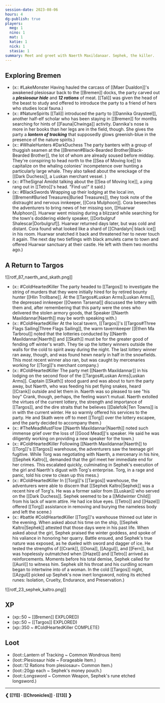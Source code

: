 ```yaml
---
session-date: 2023-08-06
hours: 4
dg-publish: true
players: 
  meg: 1
  nino: 1
  mat: 1
  katie: 1
  nick: 1
  stasia: 1
summary: Meet and greet with Naerth Maxildanaar. Sephek, the killer.
---
```

## Exploring Bremen
- (x:: #LakeMonster Having hauled the carcass of [[Maer Dualdon]]'s awakened plesiosaur back to the [[Bremen]] docks, the party carved out a ***plesiosaur hide*** and ***12 rations*** of meat. [[Tali]] was given the head of the beast to study and offered to introduce the party to a friend of hers who studies local fauna.)
- (x:: #NatureSpirits [[Tali]] introduced the party to [[Dannika Graysteel]], another half-elf scholar who has been staying in [[Bremen]] for months searching for hints of [[Fauna|Chwinga]] activity. Dannika's nose is more in her books than her legs are in the field, though. She gives the party a ***lantern of tracking*** that supposedly glows greenish-blue in the presence of the nature spirits.)
- (x:: #WhaleHunters #DarkDuchess The party banters with a group of thuggish seamen at the [[Bremen#Black-Bearded Brother|Black-Bearded Brother]], the lot of whom are already soused before midday. They're conspiring to head north to the [[Sea of Moving Ice]] to capitalize on the whaling colonies' incompetence over hunting a particularly large whale. They also talked about the wreckage of the [[Dark Duchess]], a Luskan merchant vessel. )
- (x:: #TheSignal Amidst talking about the [[Sea of Moving Ice]], a ping rang out in [[Tetro]]'s head. "Find us!" it said.)
- (x:: #BlackSwords Wrapping up their lodging at the local inn, [[Bremen#Buried Treasures|Buried Treasures]], they took note of the distraught and nervous innkeeper, [[Cora Mulphoon]]. Cora beseeches the adventurers to bring news of her missing son, [[Huarwar Mulphoon]]. Huarwar went missing during a blizzard while searching for the town's doddering elderly speaker, [[Dorbulgruf Shalescar|Dorbulgruf]]. Huarwar returned days later, but was cold and distant. Cora found what looked like a shard of [[Chardalyn| black ice]] in his room. Huarwar snatched it back and threatened her to never touch it again. The next day two tieflings with black amulets came to town and offered Huarwar sanctuary at their castle. He left with them two months ago.)


## A Return to Targos

![[rotf_87_naerth_and_skath.png]]

- (x:: #ColdHeartedKiller The party headed to [[Targos]] to investigate the string of murders that they were initially hired for by retired bounty hunter [[Hlin Trollbane]]. At the [[Targos#Luskan Arms|Luskan Arms]], the depressed innkeeper [[Owenn Tarsenal]] discussed the lottery with them and, after remembering that this party were the ones who delivered the stolen armory goods, that Speaker [[Naerth Maxildannar|Naerth]] may be worth speaking with.)
- (x:: #ColdHeartedKiller At the local tavern, [[Targos]]'s [[Targos#Three Flags Sailing|Three Flags Sailing]], the warm tavernkeeper [[Ethen Ma Tarbroul]] noted that the lotteries conducted by [[Naerth Maxildannar|Naerth]] and [[Skath]] must be for the greater good of fending off winter's wrath. They tie up the lottery winners outside the walls for the cold to spirit away during the night. The last lottery winner ran away, though, and was found hewn nearly in half in the snowfields. This most recent winner also ran, but was caught by mercenaries working for [[Torg]]'s merchant company.)
- (x:: #ColdHeartedKiller The party met [[Naerth Maxildannar]] in his lodging on the second floor of the [[Targos#Luskan Arms|Luskan Arms]]. Captain [[Skath]] stood guard and was about to turn the party away, but Naerth, who was feeding his pet flying snakes, heard [[Crank]] outside and let them in. Naerth was so pleased to see "his boy" Crank, though, perhaps, the feeling wasn't mutual. Naerth extolled the virtues of the current lottery, the strength and importance of [[Targos]], and the dire straits that he believes [[Dalefolk|Ten Towns]] is in with the current winter. He so warmly offered his services to the party. He and Skath were off to meet [[Torg]] over the lottery escapee, and the party decided to accompany them.)
- (x::  #TheMeadMustFlow [[Naerth Maxildannar|Naerth]] noted such immense grief over the loss of [[Good Mead]]'s speaker. He said he was diligently working on providing a new speaker for the town.)
- (x:: #ColdHeartedKiller Following [[Naerth Maxildannar|Naerth]] to [[Torg]]'s [[Targos]] warehouse, the adventurers saw the teenage girl fugitive. While Torg was negotiating with Naerth, a mercenary in his hire, [[Sephek Kaltro]], demanded that the girl meet her immediate end for her crimes. This escalated quickly, culminating in Sephek's execution of the girl and Naerth's digust with Torg's enterprise. Torg, in a rage and panic, told his crew to clean up this mess.)
- (x:: #ColdHeartedKiller In [[Torg]]'s [[Targos]] warehouse, the adventurers were able to discern that [[Sephek Kaltro|Sephek]] was a recent hire of Torg's. He was a former sailor from [[Luskan]] who served on the [[Dark Duchess]]. Sephek seemed to be a [[Midwinter Child]] from his lack of warm attire. He had ice blue eyes. [[Tetro]] and [[Hazel]] offered [[Torg]] assistance in removing and burying the nameless body and left the scene.) 
- (x:: #battle #ColdHeartedKiller [[Torg]]'s warehouse thinned out later in the evening. When asked about his time on the ship,  [[Sephek Kaltro|Sephek]] attested that those days were in his past life. When asked about the girl, Sephek praised the winter goddess, and spoke of his valiance in honoring her quarry. Battle ensued, and Sephek's true nature was exposed, as he dueled with sword and dagger of ice. He tested the strengths of [[Crank]], [[Oona]], [[Azgul]], and [[Fern]], but was hopelessly outmatched when [[Hazel]] and [[Tetro]] arrived as reinforcements. Moments before his total demise, Sephek called for [[Auril]] to witness him. Sephek slit his throat and his curdling scream began to intertwine into of a woman. In the cold [[Targos]] night, [[Azgul]] picked up Sephek's now inert longsword, noting its etched runes: Isolation, Cruelty, Endurance, and Preservation.)

![[rotf_23_sephek_kaltro.png]]

## XP
- (xp::50 ~ [[Bremen]] EXPLORED)
- (xp::50 ~ [[Targos]] EXPLORED)
- (xp::350 ~ #ColdHeartedKiller COMPLETE)

## Loot
- (loot::Lantern of Tracking ~ Common Wondrous Item)
- (loot::Plesiosaur hide ~ Forageable Item.)
- (loot::12 Rations from plesiosaur~ Common Item.)
- (loot::20gp each ~ Sephek's money pouch.)
- (loot::Longsword ~ Common Weapon, Sephek's rune etched longsword.)


---
**❮ [[11]] · [[Chronicles]] ·  [[13]] ❯**

